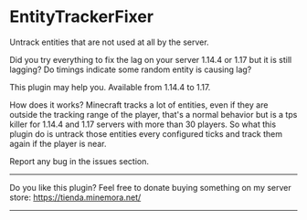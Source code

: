 # EntityTrackerFixer
Untrack entities that are not used at all by the server.

Did you try everything to fix the lag on your server 1.14.4 or 1.17 but it is still lagging?
Do timings indicate some random entity is causing lag?

This plugin may help you.
Available from 1.14.4 to 1.17.

How does it works?
Minecraft tracks a lot of entities, even if they are outside the tracking range of the player, that's a normal behavior but is a tps killer for 1.14.4 and 1.17 servers with more than 30 players. So what this plugin do is untrack those entities every configured ticks and track them again if the player is near.

Report any bug in the issues section.

________________________________________


Do you like this plugin?
Feel free to donate buying something
on my server store:
https://tienda.minemora.net/

________________________________________
